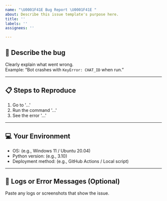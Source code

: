 ```yaml
---
name: "\U0001F41E Bug Report \U0001F41E "
about: Describe this issue template's purpose here.
title: ''
labels: ''
assignees: ''

---
```


## 🐛 Describe the bug

Clearly explain what went wrong.  
Example: “Bot crashes with `KeyError: CHAT_ID` when run.”

---

## 📋 Steps to Reproduce

1. Go to '...'
2. Run the command '...'
3. See the error '...'

---

## 💻 Your Environment

- OS: (e.g., Windows 11 / Ubuntu 20.04)
- Python version: (e.g., 3.10)
- Deployment method: (e.g., GitHub Actions / Local script)

---

## 🧾 Logs or Error Messages (Optional)

Paste any logs or screenshots that show the issue.
